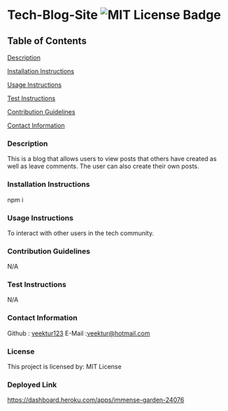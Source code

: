 # Tech-Blog-Site ![MIT License Badge](https://img.shields.io/badge/License-MIT-green.svg)

## Table of Contents
[Description](#description)

[Installation Instructions](#installation-instructions)

[Usage Instructions](#usage-instructions)

[Test Instructions](#test-instructions)

[Contribution Guidelines](#contribution-guidelines)

[Contact Information](#contact-information)




### Description
This is a blog that allows users to view posts that others have created as well as leave comments. The user can also create their own posts.

### Installation Instructions
npm i

### Usage Instructions
To interact with other users in the tech community.

### Contribution Guidelines
N/A

### Test Instructions
N/A

### Contact Information
Github : [veektur123](https://github.com/veektur123/)
E-Mail :veektur@hotmail.com

### License
This project is licensed by: MIT License

### Deployed Link 
https://dashboard.heroku.com/apps/immense-garden-24076

